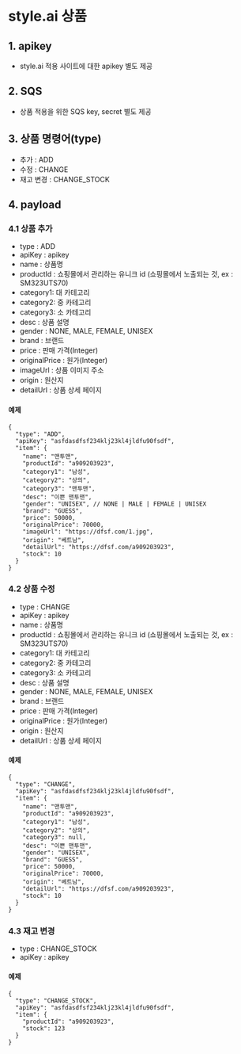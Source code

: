 # style.ai 상품

## 1. apikey
- style.ai 적용 사이트에 대한 apikey 별도 제공

## 2. SQS
- 상품 적용을 위한 SQS key, secret 별도 제공

## 3. 상품 명령어(type)
- 추가 : ADD
- 수정 : CHANGE
- 재고 변경 : CHANGE_STOCK

## 4. payload
### 4.1 상품 추가
- type : ADD
- apiKey : apikey
- name : 상품명
- productId : 쇼핑몰에서 관리하는 유니크 id (쇼핑몰에서 노출되는 것, ex : SM323UTS70)
- category1: 대 카테고리
- category2: 중 카테고리
- category3: 소 카테고리
- desc : 상품 설명
- gender : NONE, MALE, FEMALE, UNISEX
- brand : 브랜드
- price : 판매 가격(Integer)
- originalPrice : 원가(Integer)
- imageUrl : 상품 이미지 주소
- origin : 원산지
- detailUrl : 상품 상세 페이지

#### 예제
```
{
  "type": "ADD",
  "apiKey": "asfdasdfsf234klj23kl4jldfu90fsdf",
  "item": {
    "name": "맨투맨",
    "productId": "a909203923",
    "category1": "남성",
    "category2": "상의",
    "category3": "맨투맨",
    "desc": "이쁜 맨투맨",
    "gender": "UNISEX", // NONE | MALE | FEMALE | UNISEX
    "brand": "GUESS",
    "price": 50000,
    "originalPrice": 70000,
    "imageUrl": "https://dfsf.com/1.jpg",
    "origin": "베트남",
    "detailUrl": "https://dfsf.com/a909203923",
    "stock": 10
  }
}

```
### 4.2 상품 수정
- type : CHANGE
- apiKey : apikey
- name : 상품명
- productId : 쇼핑몰에서 관리하는 유니크 id (쇼핑몰에서 노출되는 것, ex : SM323UTS70)
- category1: 대 카테고리
- category2: 중 카테고리
- category3: 소 카테고리
- desc : 상품 설명
- gender : NONE, MALE, FEMALE, UNISEX
- brand : 브랜드
- price : 판매 가격(Integer)
- originalPrice : 원가(Integer)
- origin : 원산지
- detailUrl : 상품 상세 페이지

#### 예제
```
{
  "type": "CHANGE",
  "apiKey": "asfdasdfsf234klj23kl4jldfu90fsdf",
  "item": {
    "name": "맨투맨",
    "productId": "a909203923",
    "category1": "남성",
    "category2": "상의",
    "category3": null,    
    "desc": "이쁜 맨투맨",
    "gender": "UNISEX",
    "brand": "GUESS",
    "price": 50000,
    "originalPrice": 70000,
    "origin": "베트남",
    "detailUrl": "https://dfsf.com/a909203923",
    "stock": 10
  }
}
```

### 4.3 재고 변경
- type : CHANGE_STOCK
- apiKey : apikey

#### 예제
```
{
  "type": "CHANGE_STOCK",
  "apiKey": "asfdasdfsf234klj23kl4jldfu90fsdf",
  "item": {
    "productId": "a909203923",
    "stock": 123
  }
}
```